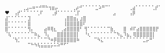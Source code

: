 ⠀⠀⠀ ⠀⠀⢀⣠⠤⠶⠒⠚⠛⠓⢲⣶⡤
⠀⠀⠀⠀⢀⡴⠚⠁⠁⠁⠁⣁⠵⠛⠉⠁⠀⠀⠀
⠀⠀⢀⣴⠁⠁⠁⠁⠁⢁⡞⠁               ❤️
⠀⢠⡞⠁⠁⠁⠁⠁⢁⠏⠀⠀
⢀⡾⠁⠁⠁⠁⠁⢁⡏⠀⠀⠀⠀⠀⠀⠀⠀⠀⠀⣠⠀⠀⠀⠀⢠⡿
⣼⠁⠁⠁⠁⠁⠁⣹⠀⠀⠀⠀⠀⠀⠀⠀⠀⠀⢠⣿⣿⣶⡄⣰⣿
⣿⠁⠁⠁⠁⠁⠁⣿⠀⠀⠀⠀⠀⠀⠀⠀⠀⠀⢸⣿⣿⣿⣿⣿⠏
⣿⠁⠁⠁⠁⠁⠁⢻⡄⠀⠀⠀⣴⠿⢿⣆⠀⢀⣴⣿⣿⣿⣿⠃
⢻⠁⠁⠁⠁⠁⠁⠉⣷⡀⠀⠀⣿⠀⠾⠏⣴⣿⣿⣿⣿⣿⡟
⠈⢧⠁⠁⠁⠁⠁⠁⠉⠷⣄⠀⠹⡄⠀⠀⣿⣿⣿⣿⣿⣿⡇
⠀⠘⢆⠁⠁⠁⠁⠁⠁⠁⠉⠳⣄⠹⣦⡀⢿⣿⣿⣿⣿⣿⡇
⠀⠀⠈⢳⡁⠁⠁⠁⠁⠁⠁⠁⠉⠙⠶⡿⣿⣿⣿⣿⣿⣿⠷
⠀⠀⠀⠀⠉⠳⣅⠁⠁⠁⠁⠁⠁⠁⠁⠁⠁⠁⠁⣁⡥⠛⠁
⠀⠀⠀⠀⠀⠀⠀⠉⠓⠳⢧⣥⣥⣥⡥⠥⠵⠛⠋⠁
<!--
**mlsvmdl/mlsvmdl** is a ✨ _special_ ✨ repository because its `README.md` (this file) appears on your GitHub profile.

Here are some ideas to get you started:

- 🔭 I’m currently working on ...
- 🌱 I’m currently learning ...
- 👯 I’m looking to collaborate on ...
- 🤔 I’m looking for help with ...
- 💬 Ask me about ...
- 📫 How to reach me: ...
- 😄 Pronouns: ...
- ⚡ Fun fact: ...
-->
